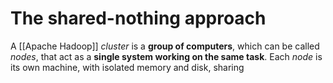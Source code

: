 # The shared-nothing approach

A [[Apache Hadoop]] *cluster* is a **group of computers**, which can be called *nodes*, that act as a **single system working on the same task**. Each *node* is its own machine, with isolated memory and disk, sharing 